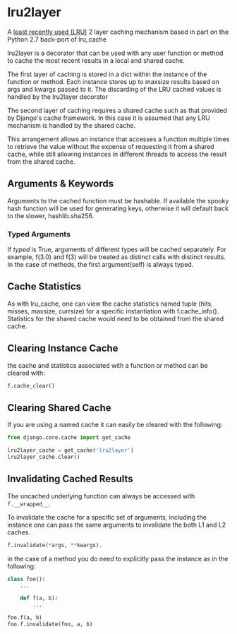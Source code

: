 # lru2layer
A [least recently used
(LRU)](http://en.wikipedia.org/wiki/Cache_algorithms#Least_Recently_Used)
2 layer caching mechanism based in part on the Python 2.7 back-port of lru_cache

lru2layer is a decorator that can be used with any user function or method to
cache the most recent results in a local and shared cache.

The first layer of caching is stored in a dict within the instance of the
function or method. Each instance stores up to maxsize results based on args
and kwargs passed to it.  The discarding of the LRU cached values is handled by
the lru2layer decorator

The second layer of caching requires a shared cache such as that provided by
Django's cache framework.  In this case it is assumed that any LRU mechanism
is handled by the shared cache.

This arrangement allows an instance that accesses a function multiple times to
retrieve the value without the expense of requesting it from a shared cache,
while still allowing instances in different threads to access the result from
the shared cache.

## Arguments & Keywords

Arguments to the cached function must be hashable. If available the spooky hash
function will be used for generating keys, otherwise it will default back to
the slower, hashlib.sha256.

### Typed Arguments
If *typed* is True, arguments of different types will be cached separately.
For example, f(3.0) and f(3) will be treated as distinct calls with
distinct results.  In the case of methods, the first argument(self) is always
typed.

## Cache Statistics
As with lru_cache, one can view the cache statistics named tuple (hits, misses,
maxsize, currsize) for a specific instantiation with f.cache_info(). Statistics
for the shared cache would need to be obtained from the shared cache.

## Clearing Instance Cache
the cache and statistics associated with a function or method can be cleared with:
```python
f.cache_clear()
```

## Clearing Shared Cache
If you are using a named cache it can easily be cleared with the following:
```python
from django.core.cache import get_cache

lru2layer_cache = get_cache('lru2layer')
lru2layer_cache.clear()
```

## Invalidating Cached Results
The uncached underlying function can always be accessed with `f.__wrapped__`.

To invalidate the cache for a specific set of arguments, including the instance
one can pass the same arguments to invalidate the both L1 and L2 caches.
```python
f.invalidate(*args, **kwargs).
```

in the case of a method you do need to explicitly pass the instance as in the
following:
```python
class foo():
    ...

    def f(a, b):
        ...

foo.f(a, b)
foo.f.invalidate(foo, a, b)
```

